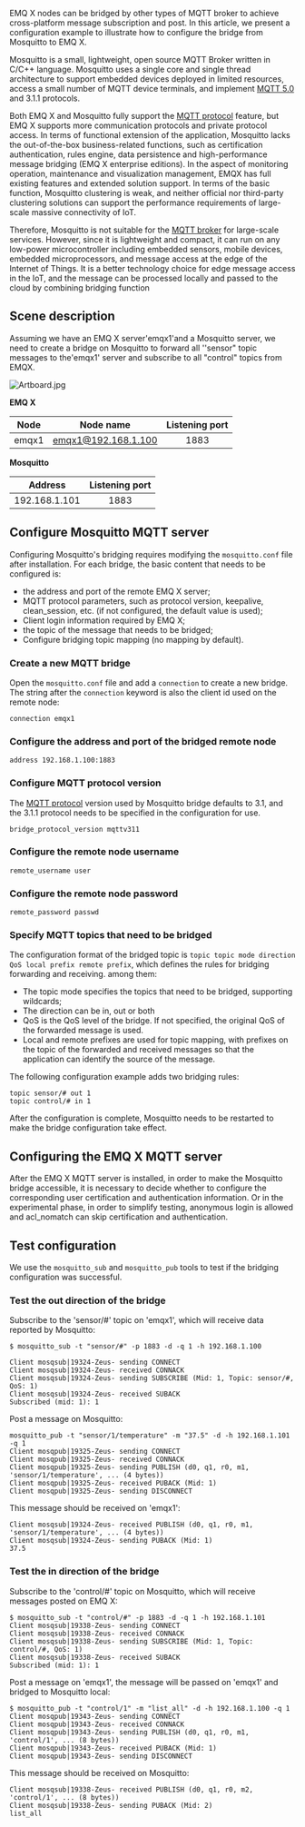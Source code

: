 EMQ X nodes can be bridged by other types of MQTT broker to achieve cross-platform message subscription and post. In this article, we present a configuration example to illustrate how to configure the bridge from Mosquitto to EMQ X.

Mosquitto is a small, lightweight, open source MQTT Broker written in C/C++ language. Mosquitto uses a single core and single thread architecture to support embedded devices deployed in limited resources, access a small number of MQTT device terminals, and implement [MQTT  5.0](https://www.emqx.com/en/mqtt/mqtt5) and 3.1.1 protocols.

Both EMQ X and Mosquitto fully support the [MQTT protocol](https://www.emqx.com/en/mqtt) feature, but EMQ X supports more communication protocols and private protocol access. In terms of functional extension of the application, Mosquitto lacks the  out-of-the-box business-related functions, such as certification authentication, rules engine, data persistence and high-performance message bridging (EMQ X enterprise editions). In the aspect of monitoring operation, maintenance and visualization management, EMQX has full existing features and extended solution support.  In terms of the basic function, Mosquitto clustering is weak, and neither official nor third-party clustering solutions can support the performance requirements of large-scale massive connectivity of IoT.

Therefore, Mosquitto is not suitable for the [MQTT broker](https://www.emqx.com/en/products/emqx) for large-scale services. However, since it is lightweight and compact, it can run on any low-power microcontroller including embedded sensors, mobile devices, embedded microprocessors, and message access at the edge of the Internet of Things. It is a better technology choice for edge message access in the IoT, and the message can be processed locally and passed to the cloud  by combining bridging function

## Scene description

Assuming we have an EMQ X server'emqx1'and a Mosquitto server, we need to create a bridge on Mosquitto to forward all ''sensor" topic messages to the'emqx1' server and subscribe to all "control" topics from EMQX.


![Artboard.jpg](https://static.emqx.net/images/7a8cbb9dec7ef185338b5e577861b627.jpg)


**EMQ X**  

| Node  |      Node name      | Listening port |
| :---: | :-----------------: | :------------: |
| emqx1 | emqx1@192.168.1.100 |      1883      |

**Mosquitto**

|    Address    | Listening port |
| :-----------: | :------------: |
| 192.168.1.101 |      1883      |

## Configure  Mosquitto MQTT server

Configuring Mosquitto's bridging requires modifying the `mosquitto.conf` file after installation. For each bridge, the basic content that needs to be configured is:

- the address and port of the remote EMQ X server;
- MQTT protocol parameters, such as protocol version, keepalive, clean_session, etc. (if not configured, the default value is used);
- Client login information required by EMQ X;
- the topic of the message that needs to be bridged;
- Configure bridging topic mapping (no mapping by default).

### Create a new MQTT bridge

Open the `mosquitto.conf` file and add a `connection` to create a new bridge. The string after the `connection` keyword is also the client id used on the remote node:

```
connection emqx1
```

### Configure the address and port of the bridged remote node

```
address 192.168.1.100:1883
```

### Configure MQTT protocol version

The [MQTT protocol](https://www.emqx.com/en/mqtt) version used by Mosquitto bridge defaults to 3.1, and the 3.1.1 protocol needs to be specified in the configuration for use.

```
bridge_protocol_version mqttv311
```

### Configure the remote node username

```
remote_username user
```

### Configure the remote node password

```
remote_password passwd
```

### Specify MQTT topics that need to be bridged

The configuration format of the bridged topic is `topic topic mode direction QoS local prefix remote prefix`, which defines the rules for bridging forwarding and receiving. among them:

- The topic mode specifies the topics that need to be bridged, supporting wildcards;
- The direction can be in, out or both
- QoS is the QoS level of the bridge. If not specified, the original QoS of the forwarded message is used.
- Local and remote prefixes are used for topic mapping, with prefixes on the topic of the forwarded and received messages so that the application can identify the source of the message.

The following configuration example adds two bridging rules:

```
topic sensor/# out 1
topic control/# in 1
```

After the configuration is complete, Mosquitto  needs to be restarted to make the bridge configuration take effect.

## Configuring the EMQ X MQTT server

After the EMQ X MQTT server is installed, in order to make the Mosquitto bridge accessible, it is necessary to decide whether to configure the corresponding user certification and authentication information. Or in the experimental phase, in order to simplify testing,  anonymous login is allowed and acl_nomatch can skip certification and authentication.

## Test configuration

We use the `mosquitto_sub` and `mosquitto_pub` tools to test if the bridging configuration was successful.

### Test the out direction of the bridge

Subscribe to the 'sensor/#' topic on 'emqx1', which will receive data reported by Mosquitto:

```
$ mosquitto_sub -t "sensor/#" -p 1883 -d -q 1 -h 192.168.1.100

Client mosqsub|19324-Zeus- sending CONNECT
Client mosqsub|19324-Zeus- received CONNACK
Client mosqsub|19324-Zeus- sending SUBSCRIBE (Mid: 1, Topic: sensor/#, QoS: 1)
Client mosqsub|19324-Zeus- received SUBACK
Subscribed (mid: 1): 1
```

Post a message on Mosquitto:

```
mosquitto_pub -t "sensor/1/temperature" -m "37.5" -d -h 192.168.1.101 -q 1
Client mosqpub|19325-Zeus- sending CONNECT
Client mosqpub|19325-Zeus- received CONNACK
Client mosqpub|19325-Zeus- sending PUBLISH (d0, q1, r0, m1, 'sensor/1/temperature', ... (4 bytes))
Client mosqpub|19325-Zeus- received PUBACK (Mid: 1)
Client mosqpub|19325-Zeus- sending DISCONNECT
```

This message should be received on 'emqx1':

```
Client mosqsub|19324-Zeus- received PUBLISH (d0, q1, r0, m1, 'sensor/1/temperature', ... (4 bytes))
Client mosqsub|19324-Zeus- sending PUBACK (Mid: 1)
37.5
```



### Test the in direction of the bridge

Subscribe to the 'control/#' topic on Mosquitto, which will receive messages posted on EMQ X:

```
$ mosquitto_sub -t "control/#" -p 1883 -d -q 1 -h 192.168.1.101
Client mosqsub|19338-Zeus- sending CONNECT
Client mosqsub|19338-Zeus- received CONNACK
Client mosqsub|19338-Zeus- sending SUBSCRIBE (Mid: 1, Topic: control/#, QoS: 1)
Client mosqsub|19338-Zeus- received SUBACK
Subscribed (mid: 1): 1
```

Post a message on 'emqx1', the message will be passed on 'emqx1' and bridged to Mosquitto local:

```
$ mosquitto_pub -t "control/1" -m "list_all" -d -h 192.168.1.100 -q 1
Client mosqpub|19343-Zeus- sending CONNECT
Client mosqpub|19343-Zeus- received CONNACK
Client mosqpub|19343-Zeus- sending PUBLISH (d0, q1, r0, m1, 'control/1', ... (8 bytes))
Client mosqpub|19343-Zeus- received PUBACK (Mid: 1)
Client mosqpub|19343-Zeus- sending DISCONNECT
```

This message should be received on Mosquitto:

```
Client mosqsub|19338-Zeus- received PUBLISH (d0, q1, r0, m2, 'control/1', ... (8 bytes))
Client mosqsub|19338-Zeus- sending PUBACK (Mid: 2)
list_all
```
